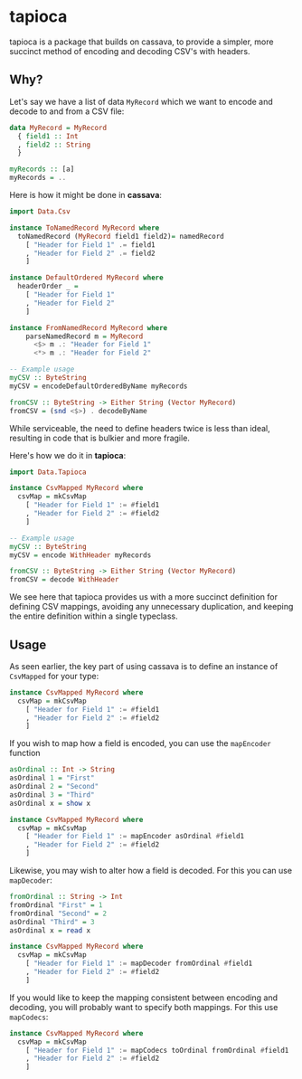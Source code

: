 # tapioca

tapioca is a package that builds on cassava, to provide a simpler, more succinct method of encoding and decoding CSV's with headers.

## Why?
Let's say we have a list of data `MyRecord` which we want to encode and decode to and from a CSV file:

```haskell
data MyRecord = MyRecord 
  { field1 :: Int
  , field2 :: String
  }

myRecords :: [a]
myRecords = ..
```

Here is how it might be done in **cassava**:

```haskell
import Data.Csv

instance ToNamedRecord MyRecord where
  toNamedRecord (MyRecord field1 field2)= namedRecord
    [ "Header for Field 1" .= field1
    , "Header for Field 2" .= field2
    ]

instance DefaultOrdered MyRecord where
  headerOrder _ =
    [ "Header for Field 1"
    , "Header for Field 2"
    ]

instance FromNamedRecord MyRecord where
    parseNamedRecord m = MyRecord
      <$> m .: "Header for Field 1"
      <*> m .: "Header for Field 2"

-- Example usage
myCSV :: ByteString
myCSV = encodeDefaultOrderedByName myRecords

fromCSV :: ByteString -> Either String (Vector MyRecord)
fromCSV = (snd <$>) . decodeByName
```

While serviceable, the need to define headers twice is less than ideal, resulting in code that is bulkier and more fragile. 

Here's how we do it in **tapioca**:
```haskell
import Data.Tapioca

instance CsvMapped MyRecord where
  csvMap = mkCsvMap
    [ "Header for Field 1" := #field1
    , "Header for Field 2" := #field2
    ]

-- Example usage
myCSV :: ByteString
myCSV = encode WithHeader myRecords

fromCSV :: ByteString -> Either String (Vector MyRecord)
fromCSV = decode WithHeader
```

We see here that tapioca provides us with a more succinct definition for defining CSV mappings, avoiding any unnecessary duplication, and keeping the entire definition within a single typeclass.

## Usage
As seen earlier, the key part of using cassava is to define an instance of `CsvMapped` for your type:

```haskell
instance CsvMapped MyRecord where
  csvMap = mkCsvMap
    [ "Header for Field 1" := #field1
    , "Header for Field 2" := #field2
    ]
```

If you wish to map how a field is encoded, you can use the `mapEncoder` function

```haskell
asOrdinal :: Int -> String
asOrdinal 1 = "First"
asOrdinal 2 = "Second"
asOrdinal 3 = "Third"
asOrdinal x = show x

instance CsvMapped MyRecord where
  csvMap = mkCsvMap
    [ "Header for Field 1" := mapEncoder asOrdinal #field1
    , "Header for Field 2" := #field2
    ]
```

Likewise, you may wish to alter how a field is decoded. For this you can use `mapDecoder`:

```haskell
fromOrdinal :: String -> Int
fromOrdinal "First" = 1
fromOrdinal "Second" = 2
asOrdinal "Third" = 3
asOrdinal x = read x

instance CsvMapped MyRecord where
  csvMap = mkCsvMap
    [ "Header for Field 1" := mapDecoder fromOrdinal #field1
    , "Header for Field 2" := #field2
    ]
```

If you would like to keep the mapping consistent between encoding and decoding, you will probably want to specify both mappings. For this use `mapCodecs`:

```haskell
instance CsvMapped MyRecord where
  csvMap = mkCsvMap
    [ "Header for Field 1" := mapCodecs toOrdinal fromOrdinal #field1
    , "Header for Field 2" := #field2
    ]
```
